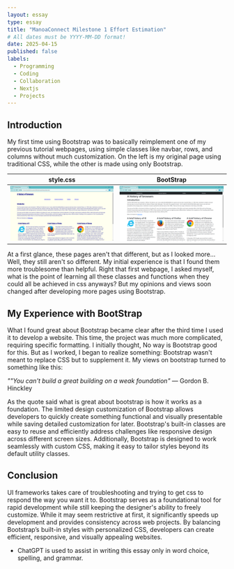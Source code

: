 ```yaml
---
layout: essay
type: essay
title: "ManoaConnect Milestone 1 Effort Estimation"
# All dates must be YYYY-MM-DD format!
date: 2025-04-15
published: false
labels:
  - Programming
  - Coding
  - Collaboration
  - Nextjs
  - Projects
---
```


## Introduction
My first time using Bootstrap was to basically reimplement one of my previous tutorial webpages, using simple classes like navbar, rows, and columns without much customization. On the left is my original page using traditional CSS, while the other is made using only Bootstrap.

| style.css | BootStrap |
| ------------- | ------------- |
| <img src="../img/essays/htmlcss.png" class="img-fluid" width="300px">  | <img src="../img/essays/htmlboot.png" class="img-fluid" width="300px"> |

At a first glance, these pages aren't that different, but as I looked more... Well, they still aren't so different. My initial experience is that I found them more troublesome than helpful. Right that first webpage, I asked myself, what is the point of learning all these classes and functions when they could all be achieved in css anyways? But my opinions and views soon changed after developing more pages using Bootstrap.

## My Experience with BootStrap

What I found great about Bootstrap became clear after the third time I used it to develop a website. This time, the project was much more complicated, requiring specific formatting. I initially thought, No way is Bootstrap good for this. But as I worked, I began to realize something: Bootstrap wasn't meant to replace CSS but to supplement it. My views on bootstrap turned to something like this:

*""You can't build a great building on a weak foundation"* ― Gordon B. Hinckley

As the quote said what is great about bootstrap is how it works as a foundation. The limited design customization of Bootstrap allows developers to quickly create something functional and visually presentable while saving detailed customization for later. Bootstrap's built-in classes are easy to reuse and efficiently address challenges like responsive design across different screen sizes. Additionally, Bootstrap is designed to work seamlessly with custom CSS, making it easy to tailor styles beyond its default utility classes.

## Conclusion

UI frameworks takes care of troubleshooting and trying to get css to respond the way you want it to. Bootstrap serves as a foundational tool for rapid development while still keeping the designer's ability to freely customize. While it may seem restrictive at first, it significantly speeds up development and provides consistency across web projects. By balancing Bootstrap’s built-in styles with personalized CSS, developers can create efficient, responsive, and visually appealing websites.

- ChatGPT is used to assist in writing this essay only in word choice, spelling, and grammar.


